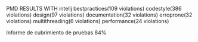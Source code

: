PMD RESULTS WITH intellj
bestpractices(109 violations)
codestyle(386 violations)
design(97 violations)
documentation(32 violations)
erroprone(32 violations)
multithreading(6 violations)
performance(24 violations)

Informe de cubrimiento de pruebas 84%


